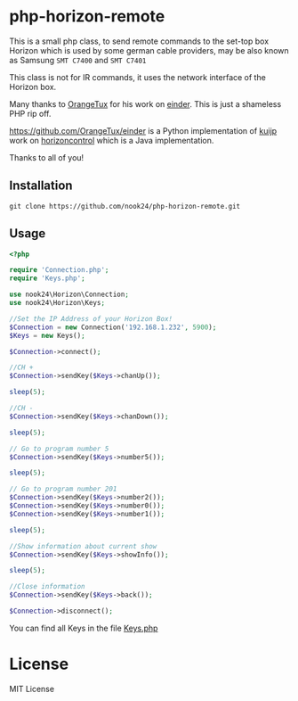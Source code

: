 # php-horizon-remote

This is a small php class, to send remote commands to the set-top box Horizon which is used by some german
cable providers, may be also known as Samsung `SMT C7400` and `SMT C7401`

This class is not for IR commands, it uses the network interface of the Horizon box.

Many thanks to [OrangeTux](https://github.com/OrangeTux) for his work on [einder](https://github.com/OrangeTux/einder). This is just a shameless PHP rip off.

https://github.com/OrangeTux/einder is a Python implementation of [kuijp](https://github.com/kuijp) work on [horizoncontrol](https://github.com/kuijp/horizoncontrol) which is a Java implementation.

Thanks to all of you!

## Installation
````
git clone https://github.com/nook24/php-horizon-remote.git
````

## Usage
````php
<?php

require 'Connection.php';
require 'Keys.php';

use nook24\Horizon\Connection;
use nook24\Horizon\Keys;

//Set the IP Address of your Horizon Box!
$Connection = new Connection('192.168.1.232', 5900);
$Keys = new Keys();

$Connection->connect();

//CH +
$Connection->sendKey($Keys->chanUp());

sleep(5);

//CH -
$Connection->sendKey($Keys->chanDown());

sleep(5);

// Go to program number 5
$Connection->sendKey($Keys->number5());

sleep(5);

// Go to program number 201
$Connection->sendKey($Keys->number2());
$Connection->sendKey($Keys->number0());
$Connection->sendKey($Keys->number1());

sleep(5);

//Show information about current show
$Connection->sendKey($Keys->showInfo());

sleep(5);

//Close information
$Connection->sendKey($Keys->back());

$Connection->disconnect();
````

You can find all Keys in the file [Keys.php](https://github.com/nook24/php-horizon-remote/blob/master/Keys.php)

# License
MIT License
